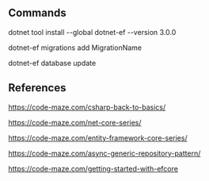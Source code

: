 ## Commands

dotnet tool install --global dotnet-ef --version 3.0.0

dotnet-ef migrations add MigrationName

dotnet-ef database update

## References

https://code-maze.com/csharp-back-to-basics/

https://code-maze.com/net-core-series/

https://code-maze.com/entity-framework-core-series/

https://code-maze.com/async-generic-repository-pattern/

https://code-maze.com/getting-started-with-efcore
